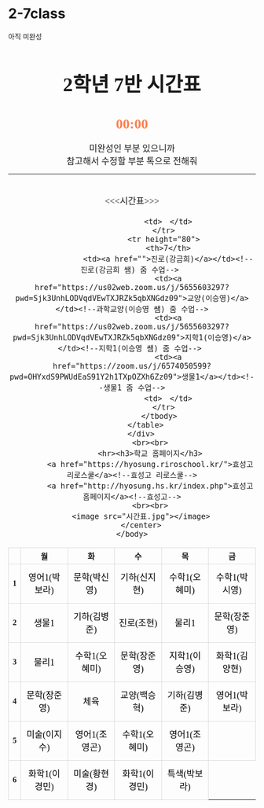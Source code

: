  # 2-7class
아직 미완성
<html lang="ko">
    <head>
        <title>2학년 7반 시간표</title>
        <meta charset="UTF-8">
        <meta property="og:title" content="2학년 7반 시간표">
        <meta name="viewport" content="width=device-width, initial-scale=1.0"/>
        <link href="https://fonts.googleapis.com/css2?family=Nanum+Gothic&display=swap" rel="stylesheet">
        <link href="https://unpkg.com/aos@2.3.1/dist/aos.css" rel="stylesheet">
        <script src="https://unpkg.com/aos@2.3.1/dist/aos.js"></script> 
        <script src="https://code.jquery.com/jquery-1.11.3.min.js"></script>
        <style>
            .제목{
                font-family: 'Nanum Gothic', serif;
                font-size:40px
            }
            caption{
                font-family: 'Nanum Gothic', serif;
                font-size:20px
            }
            div{
                font-family: 'Nanum Gothic', serif;
                font-size:18px
            }
            a { text-decoration:none; font-size:18px; }
            a:link { color: black; text-decoration: none;}
            a:visited { color: black; text-decoration: none;}
            a:hover { color:coral; text-decoration: none;}
            table { text-align: center; }
               th, td { border: 1px solid #dadada; }
            body {-ms-user-select: none; -moz-user-select: none; -webkit-user-select: none; -khtml-user-select: none; user-select:none;}
        </style>
    </head>
    <body>
        <center> 
        <h1 class="제목">2학년 7반 시간표</h1>
        <h1 id="clock" style="color:coral; font-family:'Nanum Gothic';">00:00</h1>
        <script>
        var clockTarget = document.getElementById("clock");
        function clock() {
            var date = new Date();
            var day = date.getDay();
            var week = ['일', '월', '화', '수', '목', '금', '토'];
            var hours = date.getHours();
            var minutes = date.getMinutes();
            clockTarget .innerText = `${week[day]}요일 ` + 
            `${hours < 10 ? `0${hours}` : hours}시 : ${minutes < 10 ? `0${minutes }`  : minutes }분`;
            }
        function init() {
        clock();
        setInterval(clock, 1000);
        }
        init();
        </script>
        <div>미완성인 부분 있으니까</div>
        <div>참고해서 수정할 부분 톡으로 전해줘</div>
        <hr>
        <script> AOS.init(); </script>
        <!--------------------------------------------------------------------------------------------------------------------------------------------------------->
        <div data-aos="zoom-in">
          <div>　</div>
          <<<시간표>>>
          <table>
                  <tr>
                    <th></th>
                    <th>월</th>
                    <th>화</th>
                    <th>수</th>
                    <th>목</th>
                    <th>금</th>
                  </tr>
                <tbody>
                  <tr height="80">
                    <th>1</th>
                    <td><a href="https://zoom.us/j/5104395898?pwd=ci9ncHpRTkV6amtvTHVSYzhNK043QT09">영어1(박보라)</a></td><!--영어1(박보라 쌤) 줌 수업-->
                    <td><a href="">문학(박신영)</a></td><!--문학(박신영 쌤) 줌 수업-->
                    <td><a href="https://zoom.us/j/6620251058?pwd=c21Kb2tBdEkyS1JjNnZLWkIvLzBrZz09">기하(신지현)</a></td><!--기하(신지현 쌤) 줌 수업-->
                    <td><a href="https://us02web.zoom.us/j/7029964982?pwd=VE83Z25QazYwVE5CZGlZV0xQdFNiZz09">수학1(오혜미)</a></td><!--수학1(오혜미 쌤) 줌 수업-->
                    <td><a href="">수학1(박시영)</a></td><!--수학1(박시영 쌤) 줌 수업-->
                  </tr>
                  <tr height="80">
                    <th>2</th>
                    <td><a href="https://zoom.us/j/6574050599?pwd=OHYxdS9PWUdEaS91Y2h1TXpOZXh6Zz09">생물1</a></td><!--생물1 줌 수업-->
                    <td><a href="https://us02web.zoom.us/j/7412490253?pwd=dS9lQVlkazFsaEQ2UFR4cCtxcUxXdz09">기하(김병준)</a></td><!--기하(김병준 쌤) 줌 수업-->
                    <td><a href="https://us02web.zoom.us/j/5980025567?pwd=KzVtSm43aTBtN0hpellzd09QcVdYUT09">진로(조현)</a></td><!--진로(조현 쌤) 줌 수업-->
                    <td><a href="https://us02web.zoom.us/j/4569059741?pwd=a3Bvc3NXRS80ajMzN2VMajZVUHpPZz09">물리1</a></td><!--물리1 줌 수업-->
                    <td><a href="https://us02web.zoom.us/j/3309633175?pwd=ajh5STV4NlNHemNDTjhWbms2SXFqdz09">문학(장준영)</a></td><!--문학(장준영 쌤) 줌 수업-->
                  </tr>
                  <tr height="80">
                    <th>3</th>
                    <td><a href="https://us02web.zoom.us/j/4569059741?pwd=a3Bvc3NXRS80ajMzN2VMajZVUHpPZz09">물리1</a></td><!--물리1 줌 수업-->
                    <td><a href="https://us02web.zoom.us/j/7029964982?pwd=VE83Z25QazYwVE5CZGlZV0xQdFNiZz09">수학1(오혜미)</a></td><!--수학1(오혜미 쌤) 줌 수업-->
                    <td><a href="https://us02web.zoom.us/j/3309633175?pwd=ajh5STV4NlNHemNDTjhWbms2SXFqdz09">문학(장준영)</a></td><!--문학(장준영 쌤) 줌 수업--> 
                    <td><a href="https://us02web.zoom.us/j/5655603297?pwd=Sjk3UnhLODVqdVEwTXJRZk5qbXNGdz09">지학1(이승영)</a></td><!--지학1(이승영 쌤) 줌 수업--> 
                    <td><a href="">화학1(김양현)</a></td><!--화학1(김양현 쌤) 줌 수업-->
                  </tr>
                  <tr height="80">
                    <th>4</th>
                    <td><a href="https://us02web.zoom.us/j/3309633175?pwd=ajh5STV4NlNHemNDTjhWbms2SXFqdz09">문학(장준영)</a></td><!--문학(장준영 쌤) 줌 수업--> 
                    <td><a href="https://us04web.zoom.us/j/6231503832?pwd=WmJCeFA1K3Q1emloMzNoZ3MwaEVnQT09">체육</a></td><!--체육 줌 수업--> 
                    <td><a href="https://zoom.us/j/6574050599?pwd=OHYxdS9PWUdEaS91Y2h1TXpOZXh6Zz09">교양(백승혁)</a></td><!--교양(백승혁 쌤) 줌 수업--> 
                    <td><a href="https://us02web.zoom.us/j/7412490253?pwd=dS9lQVlkazFsaEQ2UFR4cCtxcUxXdz09">기하(김병준)</a></td><!--기하(김병준 쌤) 줌 수업--> 
                    <td><a href="https://zoom.us/j/5104395898?pwd=ci9ncHpRTkV6amtvTHVSYzhNK043QT09">영어1(박보라)</a></td><!--영어1(박보라 쌤) 줌 수업--> 
                  </tr>
                  <tr height="80">
                    <th>5</th>
                    <td><a href="">미술(이지수)</a></td><!--미술창작(이지수 쌤 줌 수업--> 
                    <td><a href="https://us02web.zoom.us/j/2669056200?pwd=Q3JOQUprR2c0bzRzVkptdmdXTGs4QT09">영어1(조영곤)</a></td><!--영어1(조영곤 쌤) 줌 수업--> 
                    <td><a href="https://us02web.zoom.us/j/7029964982?pwd=VE83Z25QazYwVE5CZGlZV0xQdFNiZz09">수학1(오혜미)</a></td><!--수학1(오혜미 쌤) 줌 수업--> 
                    <td><a href="https://us02web.zoom.us/j/2669056200?pwd=Q3JOQUprR2c0bzRzVkptdmdXTGs4QT09">영어1(조영곤)</a></td><!--영어1(조영곤 쌤) 줌 수업--> 
                    <td>　</td>
                  </tr>
                  <tr height="80">
                    <th>6</th>
                    <td><a href="https://us02web.zoom.us/j/4501224672?pwd=U0k2RW5MN0s0WXMxd2JvSWFOdkNXQT09">화학1(이경민)</a></td><!--화학1(이경민 쌤) 줌 수업--> 
                    <td><a href="https://us02web.zoom.us/j/9167725349?pwd=TW1SdXZSS1p6K2VwZ0lTSFZNY294dz09">미술(황현경)</a></td><!--미술(황현경 쌤) 줌 수업--> 
                    <td><a href="https://us02web.zoom.us/j/4501224672?pwd=U0k2RW5MN0s0WXMxd2JvSWFOdkNXQT09">화학1(이경민)</a></td><!--화학1(이경민 쌤) 줌 수업--> 
                    <td><a href="https://zoom.us/j/5104395898?pwd=ci9ncHpRTkV6amtvTHVSYzhNK043QT09">특색(박보라)</a></td><!--특색(박보라 쌤) 줌 수업--> 
                   
                    <td>　</td>
                  </tr>
                  <tr height="80">
                    <th>7</th>
                    <td><a href="">진로(강금희)</a></td><!--진로(강금희 쌤) 줌 수업--> 
                    <td><a href="https://us02web.zoom.us/j/5655603297?pwd=Sjk3UnhLODVqdVEwTXJRZk5qbXNGdz09">교양(이승영)</a></td><!--과학교양(이승영 쌤) 줌 수업-->
                    <td><a href="https://us02web.zoom.us/j/5655603297?pwd=Sjk3UnhLODVqdVEwTXJRZk5qbXNGdz09">지학1(이승영)</a></td><!--지학1(이승영 쌤) 줌 수업--> 
                    <td><a href="https://zoom.us/j/6574050599?pwd=OHYxdS9PWUdEaS91Y2h1TXpOZXh6Zz09">생물1</a></td><!--생물1 줌 수업-->
                    <td>　</td>
                  </tr>
                </tbody>
          </table>
        </div>
            <br><br>
            <hr><h3>학교 홈페이지</h3>
            <a href="https://hyosung.riroschool.kr/">효성고 리로스쿨</a><!--효성고 리로스쿨-->
            <a href="http://hyosung.hs.kr/index.php">효성고 홈페이지</a><!--효성고-->
            <br><br>
        <image src="시간표.jpg"></image>
        </center>
    </body>
</html>
